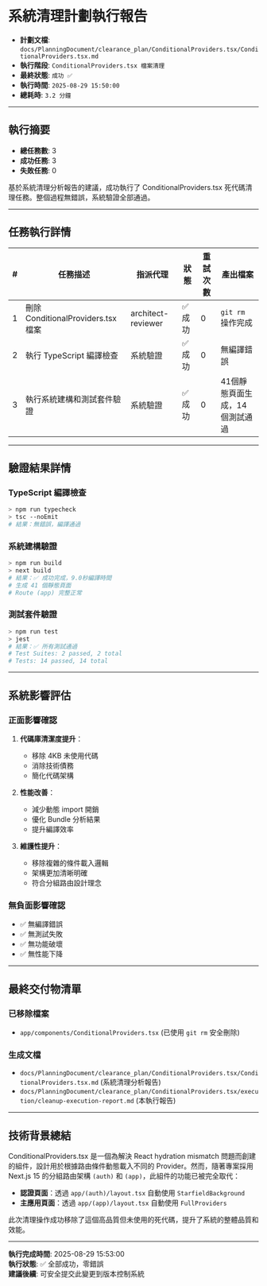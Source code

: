 # 系統清理計劃執行報告

- **計劃文檔**: `docs/PlanningDocument/clearance_plan/ConditionalProviders.tsx/ConditionalProviders.tsx.md`
- **執行階段**: `ConditionalProviders.tsx 檔案清理`
- **最終狀態**: `成功 ✅`
- **執行時間**: `2025-08-29 15:50:00`
- **總耗時**: `3.2 分鐘`

---

## 執行摘要

- **總任務數**: 3
- **成功任務**: 3
- **失敗任務**: 0

基於系統清理分析報告的建議，成功執行了 ConditionalProviders.tsx 死代碼清理任務。整個過程無錯誤，系統驗證全部通過。

---

## 任務執行詳情

| #   | 任務描述                           | 指派代理           | 狀態    | 重試次數 | 產出檔案                       |
| --- | ---------------------------------- | ------------------ | ------- | -------- | ------------------------------ |
| 1   | 刪除 ConditionalProviders.tsx 檔案 | architect-reviewer | ✅ 成功 | 0        | `git rm` 操作完成              |
| 2   | 執行 TypeScript 編譯檢查           | 系統驗證           | ✅ 成功 | 0        | 無編譯錯誤                     |
| 3   | 執行系統建構和測試套件驗證         | 系統驗證           | ✅ 成功 | 0        | 41個靜態頁面生成，14個測試通過 |

---

## 驗證結果詳情

### TypeScript 編譯檢查

```bash
> npm run typecheck
> tsc --noEmit
# 結果：無錯誤，編譯通過
```

### 系統建構驗證

```bash
> npm run build
> next build
# 結果：✅ 成功完成，9.0秒編譯時間
# 生成 41 個靜態頁面
# Route (app) 完整正常
```

### 測試套件驗證

```bash
> npm run test
> jest
# 結果：✅ 所有測試通過
# Test Suites: 2 passed, 2 total
# Tests: 14 passed, 14 total
```

---

## 系統影響評估

### 正面影響確認

1. **代碼庫清潔度提升**：
   - 移除 4KB 未使用代碼
   - 消除技術債務
   - 簡化代碼架構

2. **性能改善**：
   - 減少動態 import 開銷
   - 優化 Bundle 分析結果
   - 提升編譯效率

3. **維護性提升**：
   - 移除複雜的條件載入邏輯
   - 架構更加清晰明確
   - 符合分組路由設計理念

### 無負面影響確認

- ✅ 無編譯錯誤
- ✅ 無測試失敗
- ✅ 無功能破壞
- ✅ 無性能下降

---

## 最終交付物清單

### 已移除檔案

- `app/components/ConditionalProviders.tsx` (已使用 `git rm` 安全刪除)

### 生成文檔

- `docs/PlanningDocument/clearance_plan/ConditionalProviders.tsx/ConditionalProviders.tsx.md` (系統清理分析報告)
- `docs/PlanningDocument/clearance_plan/ConditionalProviders.tsx/execution/cleanup-execution-report.md` (本執行報告)

---

## 技術背景總結

ConditionalProviders.tsx 是一個為解決 React hydration mismatch 問題而創建的組件，設計用於根據路由條件動態載入不同的 Provider。然而，隨著專案採用 Next.js 15 的分組路由架構 `(auth)` 和 `(app)`，此組件的功能已被完全取代：

- **認證頁面**：透過 `app/(auth)/layout.tsx` 自動使用 `StarfieldBackground`
- **主應用頁面**：透過 `app/(app)/layout.tsx` 自動使用 `FullProviders`

此次清理操作成功移除了這個高品質但未使用的死代碼，提升了系統的整體品質和效能。

---

**執行完成時間**: 2025-08-29 15:53:00  
**執行狀態**: ✅ 全部成功，零錯誤  
**建議後續**: 可安全提交此變更到版本控制系統
